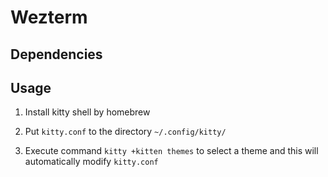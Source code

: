 # Wezterm

## Dependencies

## Usage

1. Install kitty shell by homebrew

2. Put `kitty.conf` to the directory `~/.config/kitty/`

3. Execute command `kitty +kitten themes` to select a theme and this will automatically modify `kitty.conf`
